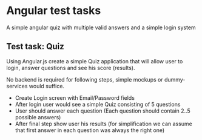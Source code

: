 # Angular test tasks

A simple angular quiz with multiple valid answers and a simple login system


## Test task: Quiz

Using Angular.js create a simple Quiz application that will allow user to login, answer questions and see his score (results).

No backend is required for following steps, simple mockups or dummy-services would suffice.

* Create Login screen with Email/Password fields 
* After login user would see a simple Quiz consisting of 5 questions
* User should answer each question (Each question should contain 2..5 possible answers)
* After final step show user his results (for simplification we can assume that first answer in each question was always the right one)


